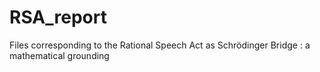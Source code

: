# RSA_report

Files corresponding to the Rational Speech Act as Schrödinger Bridge : a mathematical grounding
